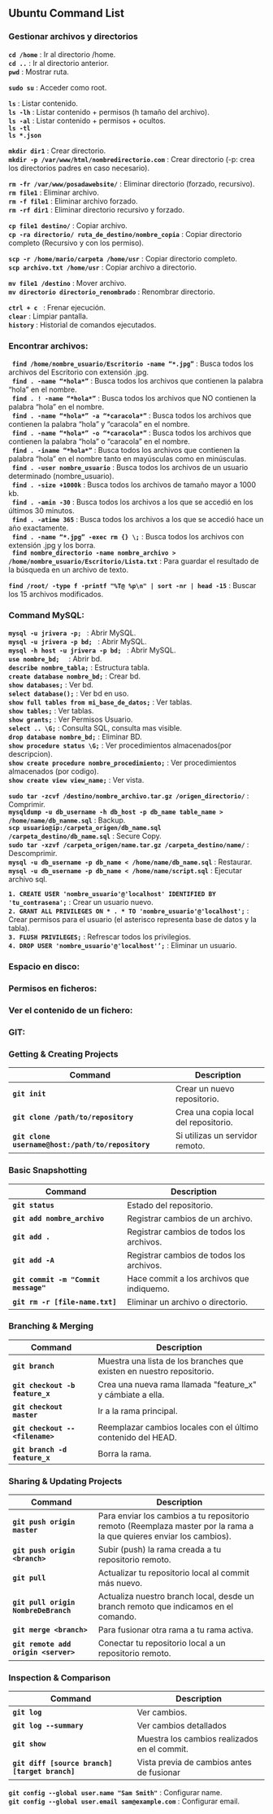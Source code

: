 ## Ubuntu Command List

### Gestionar archivos y directorios

**` cd /home `** : Ir al directorio /home.  
**` cd .. `** : Ir al directorio anterior.  
**` pwd `** : Mostrar ruta.  

**` sudo su `** : Acceder como root.  

**` ls `** : Listar contenido.  
**` ls -lh `** : Listar contenido + permisos (h tamaño del archivo).  
**` ls -al `** : Listar contenido + permisos + ocultos.  
**` ls -tl `**  
**` ls *.json `**  

**` mkdir dir1 `** : Crear directorio.  
**` mkdir -p /var/www/html/nombredirectorio.com `** : Crear directorio (-p: crea los directorios padres en caso necesario).  

**` rm -fr /var/www/posadawebsite/ `** : Eliminar directorio (forzado, recursivo).  
**` rm file1 `** : Eliminar archivo.  
**` rm -f file1 `** : Eliminar archivo forzado.  
**` rm -rf dir1 `** : Eliminar directorio recursivo y forzado.  

**` cp file1 destino/ `** : Copiar archivo.  
**` cp -ra directorio/ ruta_de_destino/nombre_copia `** : Copiar directorio completo (Recursivo y con los permiso).  

**` scp -r /home/mario/carpeta /home/usr `** : Copiar directorio completo.  
**` scp archivo.txt /home/usr `** : Copiar archivo a directorio.  

**` mv file1 /destino `** : Mover archivo.  
**` mv directorio directorio_renombrado `** : Renombrar directorio.  

**` ctrl + c  `** : Frenar ejecución.  
**` clear `** : Limpiar pantalla.  
**` history `** : Historial de comandos ejecutados.  

### Encontrar archivos:

**` find /home/nombre_usuario/Escritorio -name “*.jpg”`** : Busca todos los archivos del Escritorio con extensión .jpg.  
**` find . -name “*hola*”`** : Busca todos los archivos que contienen la palabra “hola” en el nombre.  
**` find . ! -name “*hola*”`** : Busca todos los archivos que NO contienen la palabra “hola” en el nombre.  
**` find . -name “*hola*” -a “*caracola*”`** : Busca todos los archivos que contienen la palabra “hola” y “caracola” en el nombre.  
**` find . -name “*hola*” -o “*caracola*”`** : Busca todos los archivos que contienen la palabra “hola” o “caracola” en el nombre.  
**` find . -iname “*hola*”`** : Busca todos los archivos que contienen la palabra “hola” en el nombre tanto en mayúsculas como en minúsculas.  
**` find . -user nombre_usuario`** : Busca todos los archivos de un usuario determinado (nombre_usuario).  
**` find . -size +1000k`** : Busca todos los archivos de tamaño mayor a 1000 kb.  
**` find . -amin -30`** : Busca todos los archivos a los que se accedió en los últimos 30 minutos.  
**` find . -atime 365`** : Busca todos los archivos a los que se accedió hace un año exactamente.  
**` find . -name “*.jpg” -exec rm {} \;`** : Busca todos los archivos con extensión .jpg y los borra.  
**` find nombre_directorio -name nombre_archivo > /home/nombre_usuario/Escritorio/Lista.txt`** : Para guardar el resultado de la búsqueda en un archivo de texto.  

**` find /root/ -type f -printf "%T@ %p\n" | sort -nr | head -15 `** : Buscar los 15 archivos modificados.   

### Command MySQL:

**`mysql -u jrivera -p; `** : Abrir MySQL.  
**`mysql -u jrivera -p bd; `** : Abrir MySQL.  
**`mysql -h host -u jrivera -p bd; `** : Abrir MySQL.  
**`use nombre_bd;  `** : Abrir bd.  
**` describe nombre_tabla; `** : Estructura tabla.  
**` create database nombre_bd; `** : Crear bd.  
**` show databases; `** : Ver bd.   
**` select database(); `** : Ver bd en uso.  
**` show full tables from mi_base_de_datos; `** : Ver tablas.  
**` show tables; `** : Ver tablas.  
**` show grants; `** : Ver Permisos Usuario.  
**` select .. \G; `** : Consulta SQL, consulta mas visible.  
**` drop database nombre_bd; `** : Eliminar BD.  
**` show procedure status \G; `** : Ver procedimientos almacenados(por descripcion).  
**` show create procedure nombre_procedimiento; `** : Ver procedimientos almacenados (por codigo).  
**` show create view view_name; `** : Ver vista.  


**` sudo tar -zcvf /destino/nombre_archivo.tar.gz /origen_directorio/ `** : Comprimir.  
**` mysqldump -u db_username -h db_host -p db_name table_name > /home/name/db_nanme.sql `** : Backup.  
**` scp usuario@ip:/carpeta_origen/db_name.sql /carpeta_destino/db_name.sql `** : Secure Copy.  
**` sudo tar -xzvf /carpeta_origen/name.tar.gz /carpeta_destino/name/ `** : Descomprimir.  
**` mysql -u db_username -p db_name < /home/name/db_name.sql `** : Restaurar.  
**` mysql -u db_username -p db_name < /home/name/script.sql `** : Ejecutar archivo sql.  


**` 1. CREATE USER 'nombre_usuario'@'localhost' IDENTIFIED BY 'tu_contrasena'; `** : Crear un usuario nuevo.  
**` 2. GRANT ALL PRIVILEGES ON * . * TO 'nombre_usuario'@'localhost'; `** : Crear permisos para el usuario (el asterisco representa base de datos y la tabla).  
**` 3. FLUSH PRIVILEGES; `** : Refrescar todos los privilegios.  
**` 4. DROP USER 'nombre_usuario'@'localhost'’; `** : Eliminar un usuario.  

### Espacio en disco:  

### Permisos en ficheros:  

### Ver el contenido de un fichero:  

### GIT:

### Getting & Creating Projects

| Command | Description |
| ------- | ----------- |
| **` git init `** | Crear un nuevo repositorio. |
| **` git clone /path/to/repository `** | Crea una copia local del repositorio. |
| **` git clone username@host:/path/to/repository `** | Si utilizas un servidor remoto. |

### Basic Snapshotting

| Command | Description |
| ------- | ----------- |
| **` git status `** | Estado del repositorio. |
| **` git add nombre_archivo `** | Registrar cambios de un archivo. |
| **` git add . `** | Registrar cambios de todos los archivos. |
| **` git add -A `** | Registrar cambios de todos los archivos. |
| **` git commit -m "Commit message" `** | Hace commit a los archivos que indiquemo. |
| **` git rm -r [file-name.txt] `** | Eliminar un archivo o directorio. |
 
### Branching & Merging

| Command | Description |
| ------- | ----------- |
| **` git branch `** | Muestra una lista de los branches que existen en nuestro repositorio. |
| **` git checkout -b feature_x `** | Crea una nueva rama llamada "feature_x" y cámbiate a ella. |
| **` git checkout master `** | Ir a la rama principal. |
| **` git checkout -- <filename> `** |  Reemplazar cambios locales con el último contenido del HEAD. |
| **` git branch -d feature_x `** | Borra la rama. |

### Sharing & Updating Projects

| Command | Description |
| ------- | ----------- |
| **` git push origin master `** | Para enviar los cambios a tu repositorio remoto (Reemplaza master por la rama a la que quieres enviar los cambios). |
| **` git push origin <branch> `** | Subir (push) la rama creada a tu repositorio remoto. |
| **` git pull `** | Actualizar tu repositorio local al commit más nuevo. |
| **` git pull origin NombreDeBranch `** | Actualiza nuestro branch local, desde un branch remoto que indicamos en el comando. |
| **` git merge <branch> `** | Para fusionar otra rama a tu rama activa. |
| **` git remote add origin <server> `** | Conectar tu repositorio local a un repositorio remoto. |

### Inspection & Comparison

| Command | Description |
| ------- | ----------- |
| **` git log `** | Ver cambios. |
| **` git log --summary `** | Ver cambios detallados |
| **` git show `** | Muestra los cambios realizados en el commit. |
| **`git diff [source branch] [target branch]`** | Vista previa de cambios antes de fusionar |

**` git config --global user.name "Sam Smith" `** : Configurar name.  
**` git config --global user.email sam@example.com `** : Configurar email.  




